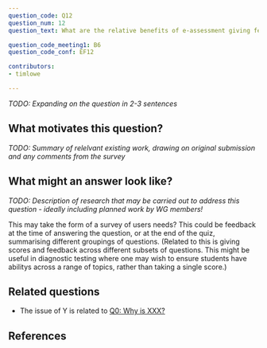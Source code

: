 ```yaml
---
question_code: Q12 
question_num: 12 
question_text: What are the relative benefits of e-assessment giving feedback on a student's set of responses (e.g. "two of these answers are wrong - find which ones and correct them"), rather than individual ones separately? 

question_code_meeting1: B6 
question_code_conf: EF12 

contributors: 
- timlowe

---
```

*TODO: Expanding on the question in 2-3 sentences*

## What motivates this question?

*TODO: Summary of relelvant existing work, drawing on original submission and any comments from the survey*

## What might an answer look like?

*TODO: Description of research that may be carried out to address this question - ideally including planned work by WG members!*

This may take the form of a survey of users needs?
This could be feedback at the time of answering the question, or at the end of the quiz, summarising different groupings of questions.
(Related to this is giving scores and feedback across different subsets of questions. This might be useful in diagnostic testing where one may
wish to ensure students have abilitys across a range of topics, rather than taking a single score.)

## Related questions

* The issue of Y is related to [Q0: Why is XXX?](Q0)

## References
